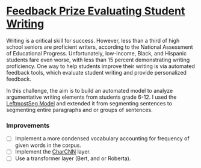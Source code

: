 # [Feedback Prize Evaluating Student Writing](https://www.kaggle.com/c/feedback-prize-2021)
Writing is a critical skill for success. However, less than a third of high school seniors are proficient writers, according to the National Assessment of Educational Progress. Unfortunately, low-income, Black, and Hispanic students fare even worse, with less than 15 percent demonstrating writing proficiency. One way to help students improve their writing is via automated feedback tools, which evaluate student writing and provide personalized feedback.

In this challenge, the aim is to build an automated model to analyze argumentative writing elements from students grade 6-12. I used the [LeftmostSeg Model](https://arxiv.org/abs/2104.07217) and extended it from segmenting sentences to segmenting entire paragraphs and or groups of sentences.

### Improvements
- [ ]  Implement a more condensed vocabulary accounting for frequency of given words in the corpus.
- [ ]  Implement the [CharCNN](https://arxiv.org/abs/1509.01626) layer.
- [ ]  Use a transformer layer (Bert, and or Roberta).
